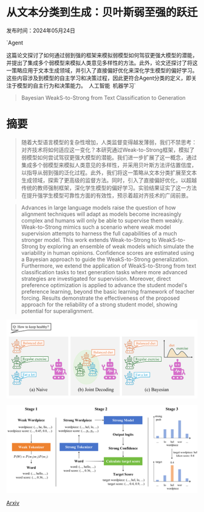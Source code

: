 # 从文本分类到生成：贝叶斯弱至强的跃迁

发布时间：2024年05月24日

`Agent

这篇论文探讨了如何通过弱到强的框架来模拟弱模型如何驾驭更强大模型的潜能，并提出了集成多个弱模型来模拟人类意见多样性的方法。此外，论文还探讨了将这一策略应用于文本生成领域，并引入了直接偏好优化来深化学生模型的偏好学习。这些内容涉及到模型的自主学习和决策过程，因此更符合Agent分类的定义，即关注于模型的自主行为和决策能力。` `人工智能` `机器学习`

> Bayesian WeakS-to-Strong from Text Classification to Generation

# 摘要

> 随着大型语言模型的复杂性增加，人类监督变得越发薄弱，我们不禁思考：对齐技术将如何适应这一变化？本研究通过Weak-to-Strong框架，模拟了弱模型如何尝试驾驭更强大模型的潜能。我们进一步扩展了这一概念，通过集成多个弱模型来模拟人类意见的多样性，并采用贝叶斯方法评估置信度，以指导从弱到强的泛化过程。此外，我们将这一策略从文本分类扩展至文本生成领域，探索了更高级的监督方法。同时，引入了直接偏好优化，以超越传统的教师强制框架，深化学生模型的偏好学习。实验结果证实了这一方法在提升强学生模型可靠性方面的有效性，预示着超对齐技术的广阔前景。

> Advances in large language models raise the question of how alignment techniques will adapt as models become increasingly complex and humans will only be able to supervise them weakly. Weak-to-Strong mimics such a scenario where weak model supervision attempts to harness the full capabilities of a much stronger model. This work extends Weak-to-Strong to WeakS-to-Strong by exploring an ensemble of weak models which simulate the variability in human opinions. Confidence scores are estimated using a Bayesian approach to guide the WeakS-to-Strong generalization. Furthermore, we extend the application of WeakS-to-Strong from text classification tasks to text generation tasks where more advanced strategies are investigated for supervision. Moreover, direct preference optimization is applied to advance the student model's preference learning, beyond the basic learning framework of teacher forcing. Results demonstrate the effectiveness of the proposed approach for the reliability of a strong student model, showing potential for superalignment.

![从文本分类到生成：贝叶斯弱至强的跃迁](../../../paper_images/2406.03199/x1.png)

![从文本分类到生成：贝叶斯弱至强的跃迁](../../../paper_images/2406.03199/x2.png)

[Arxiv](https://arxiv.org/abs/2406.03199)